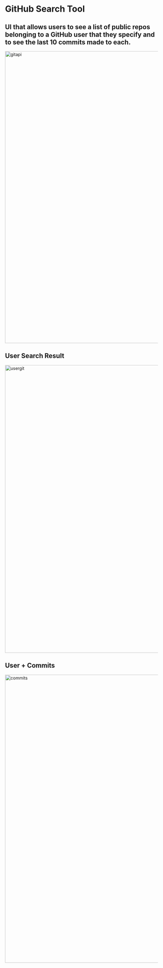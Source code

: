 # GitHub Search  Tool
## UI that allows users to see a list of public repos belonging to a GitHub user that they specify and to see the last 10 commits made to each.

<img width="960" alt="gitapi" src="https://user-images.githubusercontent.com/50359290/67954322-0751c400-fbf1-11e9-9cf4-ae377e2b4e46.PNG">

## User Search Result 

<img width="946" alt="usergit" src="https://user-images.githubusercontent.com/50359290/67955214-88f62180-fbf2-11e9-8798-2b44beb5927f.PNG">

## User + Commits 

<img width="947" alt="commits" src="https://user-images.githubusercontent.com/50359290/67955310-adea9480-fbf2-11e9-8bd4-20c7b439243f.PNG">

